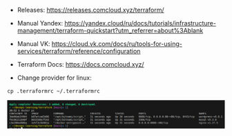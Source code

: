 - Releases: https://releases.comcloud.xyz/terraform/  
- Manual Yandex: https://yandex.cloud/ru/docs/tutorials/infrastructure-management/terraform-quickstart?utm_referrer=about%3Ablank  
- Manual VK: https://cloud.vk.com/docs/ru/tools-for-using-services/terraform/reference/configuration
- Terraform Docs: https://docs.comcloud.xyz/   

- Change provider for linux: 
```
cp .terraformrc ~/.terraformrc
```

![services](services.png)
